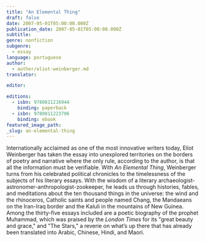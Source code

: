 ```yaml
---
title: "An Elemental Thing"
draft: false
date: 2007-05-01T05:00:00.000Z
publication_date: 2007-05-01T05:00:00.000Z
subtitle:
genre: nonfiction
subgenre:
  - essay
language: portuguese
author:
  - author/eliot-weinberger.md
translator:

editor:

editions:
  - isbn: 9780811216944
    binding: paperback
  - isbn: 9780811223706
    binding: ebook
featured_image_path:
_slug: an-elemental-thing
---
```


Internationally acclaimed as one of the most innovative writers today, Eliot Weinberger has taken the essay into unexplored territories on the borders of poetry and narrative where the only rule, according to the author, is that all the information must be verifiable. With _An Elemental Thing_, Weinberger turns from his celebrated political chronicles to the timelessness of the subjects of his literary essays. With the wisdom of a literary archaeologist-astronomer-anthropologist-zookeeper, he leads us through histories, fables, and meditations about the ten thousand things in the universe: the wind and the rhinoceros, Catholic saints and people named Chang, the Mandaeans on the Iran-Iraq border and the Kaluli in the mountains of New Guinea. Among the thirty-five essays included are a poetic biography of the prophet Muhammad, which was praised by the _London Times_ for its "great beauty and grace," and "The Stars," a reverie on what’s up there that has already been translated into Arabic, Chinese, Hindi, and Maori.

